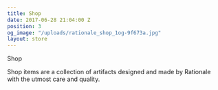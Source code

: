 ```yaml
---
title: Shop
date: 2017-06-28 21:04:00 Z
position: 3
og_image: "/uploads/rationale_shop_1og-9f673a.jpg"
layout: store
---
```


Shop


Shop items are a collection of artifacts designed and made by Rationale with the utmost care and quality.